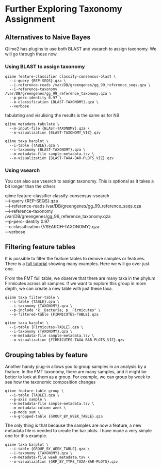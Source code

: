 # Further Exploring Taxonomy Assignment

## Alternatives to Naive Bayes

Qiime2 has plugins to use both BLAST and vsearch to assign taxonomy. We will go through these now.

### Using BLAST to assign taxonomy

```
qiime feature-classifier classify-consensus-blast \
  --i-query {REP-SEQS}.qza \
  --i-reference-reads /var/DB/greengenes/gg_99_reference_seqs.qza \
  --i-reference-taxonomy /var/DB/greengenes/gg_99_reference_taxonomy.qza \
  --p-perc-identity 0.97 \
  --o-classification {BLAST-TAXONOMY}.qza \
  --verbose
```

tabulating and visulising the results is the same as for NB

```
qiime metadata tabulate \
  --m-input-file {BLAST-TAXONOMY}.qza \
  --o-visualization {BLAST-TAXONOMY_VIZ}.qzv
```

```
qiime taxa barplot \
  --i-table {TABLE}.qza \
  --i-taxonomy {BLAST-TAXONOMY}.qza \
  --m-metadata-file sample-metadata.tsv \
  --o-visualization {BLAST-TAXA-BAR-PLOTS_VIZ}.qzv
```

### Using vsearch

You can also use vsearch to assign taxonomy. This is optional as it takes a bit longer than the others

qiime feature-classifier classify-consensus-vsearch \
  --i-query {REP-SEQS}.qza \
  --i-reference-reads /var/DB/greengenes/gg_99_reference_seqs.qza \
  --i-reference-taxonomy /var/DB/greengenes/gg_99_reference_taxonomy.qza \
  --p-perc-identity 0.97 \
  --o-classification {VSEARCH-TAXONOMY}.qza \
  --verbose

## Filtering feature tables

It is possible to filter the feature tables to remove samples or features. There is a [full tutorial](https://docs.qiime2.org/2019.7/tutorials/filtering/) showing many examples. Here we will go over just one.

From the FMT full table, we observe that there are many taxa in the phylum Firmicutes across all samples. If we want to explore this group in more depth, we can create a new table with just these taxa.

```
qiime taxa filter-table \
  --i-table {TABLE}.qza \
  --i-taxonomy {TAXONOMY}.qza \
  --p-include "k__Bacteria; p__Firmicutes" \
  --o-filtered-table {FIRMICUTES-TABLE}.qza

qiime taxa barplot \
  --i-table {Firmicutes-TABLE}.qza \
  --i-taxonomy {TAXONOMY}.qza \
  --m-metadata-file sample-metadata.tsv \
  --o-visualization {FIRMICUTES-TAXA-BAR-PLOTS_VIZ}.qzv
```

## Grouping tables by feature

Another handy plug-in allows you to group samples in an analysis by a feature. In the FMT taxonomy, there are many samples, and it might be better to look at them as a group. For example, we can group by week to see how the taxonomic composition changes 

```
qiime feature-table group \
  --i-table {TABLE}.qza \
  --p-axis sample \
  --m-metadata-file sample-metadata.tsv \
  --m-metadata-column week \
  --p-mode sum \
  --o-grouped-table {GROUP_BY_WEEK_TABLE}.qza
```

The only thing is that because the samples are now a feature, a new metadata file is needed to create the bar plots. I have made a very simple one for this example.

```
qiime taxa barplot \
  --i-table {GROUP_BY_WEEK_TABLE}.qza \
  --i-taxonomy {TAXONOMY}.qza \
  --m-metadata-file week_metadata.tsv \
  --o-visualization {GRP_BY_TYPE_TAXA-BAR-PLOTS}.qzv
```








